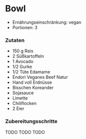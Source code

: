 # Bowl

- Ernährungseinschränkung: vegan
- Portionen: 3

### Zutaten

- 150 g Reis
- 2 Süßkartoffeln
- 1 Avocado
- 1/2 Gurke
- 1/2 Tüte Edamame
- Endori Veganes Beef Natur
- Hand voll Erdnüsse
- Bisschen Koreander
- Sojasauce
- Limette
- Chiliflocken
- 2 Eier

### Zubereitungsschritte

TODO
TODO
TODO
